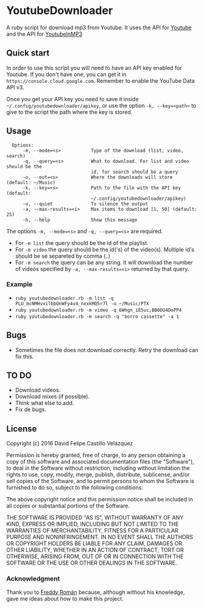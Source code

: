 # YoutubeDownloader
A ruby script for download mp3 from Youtube. It uses the API for [Youtube](https://developers.google.com/youtube/v3/) and the API for [YoutubeInMP3](http://www.youtubeinmp3.com/api/)

## Quick start
In order to use this script you will need to have an API key enabled for Youtube. If you don't have one, you can get it in `https://console.cloud.google.com`. Remember to enable the YouTube Data API v3.

Once you get your API key you need to save it inside `~/.config/youtubedownloader/apikey`, or use the option `-k, --key=<path>` to give to the script the path where the key is stored.

## Usage
```
  Options:
      -m, --mode=<s>           Type of the download (list, video, search)
      -q, --query=<s>          What to download. For list and video should be the
                               id, for search should be a query
      -o, --out=<s>            Where the downloads will store (default: ~/Music)
      -k, --key=<s>            Path to the file with the API key (default:
                               ~/.config/youtubedownloader/apikey)
      -u, --quiet              To silence the output
      -a, --max-results=<i>    Max items to download [1, 50] (default: 25)
      -h, --help               Show this message
```
The options `-m, --mode=<s>` and `-q, --query=<s>` are required. 
* For `-m list` the query should be the id of the playlist.
* For `-m video` the query should be the id('s) of the video(s). Multiple id's should be se separeted by comma (`,`)
* For `-m search` the query can be any string. It will download the number of videos specified by `-a, --max-results=<i>` returned by that query.

### Example
* `ruby youtubedownloader.rb -m list -q PLU_mcNMHvxilbbOnWFy4v4_nxxkMQ5r7l -o ~/Music/PTX`
* `ruby youtubedownloader.rb -m video -q 6Whgn_iE5uc,BB0DU4DoPP4`
* `ruby youtubedownloader.rb -m search -q "borro cassette" -a 1`

## Bugs
* Sometimes the file does not download correctly. Retry the download can fix this.

## TO DO
* Download videos.
* Download mixes (if possible).
* Think what else to add.
* Fix de bugs.

## License

Copyright (c) 2016 David Felipe Castillo Velázquez

Permission is hereby granted, free of charge, to any person obtaining a copy of this software and associated documentation files (the "Software"), to deal in the Software without restriction, including without limitation the rights to use, copy, modify, merge, publish, distribute, sublicense, and/or sell copies of the Software, and to permit persons to whom the Software is furnished to do so, subject to the following conditions:

The above copyright notice and this permission notice shall be included in all copies or substantial portions of the Software.

THE SOFTWARE IS PROVIDED "AS IS", WITHOUT WARRANTY OF ANY KIND, EXPRESS OR IMPLIED, INCLUDING BUT NOT LIMITED TO THE WARRANTIES OF MERCHANTABILITY, FITNESS FOR A PARTICULAR PURPOSE AND NONINFRINGEMENT. IN NO EVENT SHALL THE AUTHORS OR COPYRIGHT HOLDERS BE LIABLE FOR ANY CLAIM, DAMAGES OR OTHER LIABILITY, WHETHER IN AN ACTION OF CONTRACT, TORT OR OTHERWISE, ARISING FROM, OUT OF OR IN CONNECTION WITH THE SOFTWARE OR THE USE OR OTHER DEALINGS IN THE SOFTWARE.

### Acknowledgment

Thank you to [Freddy Román](https://github.com/frcepeda/) because, although without his knowledge, gave me ideas about how to make this project.
